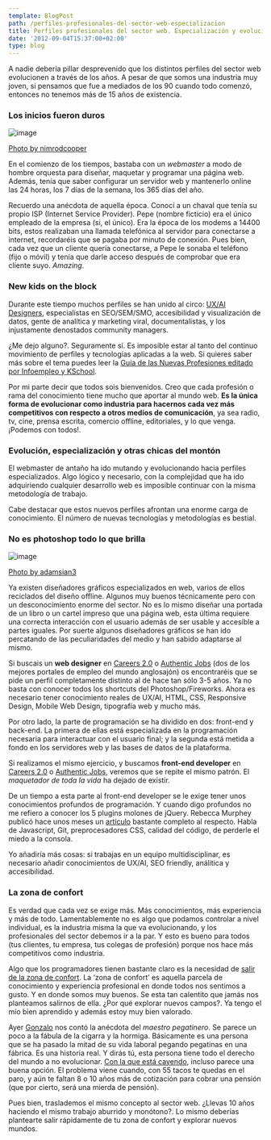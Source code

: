 ```yaml
---
template: BlogPost
path: /perfiles-profesionales-del-sector-web-especializacion
title: Perfiles profesionales del sector web. Especialización y evolución para adaptarse a los nuevos tiempos
date: '2012-09-04T15:37:00+02:00'
type: blog
---
```


A nadie debería pillar desprevenido que los distintos perfiles del sector web evolucionen a través de los años. A pesar de que somos una industria muy joven, si pensamos que fue a mediados de los 90 cuando todo comenzó, entonces no tenemos más de 15 años de existencia.

### Los inicios fueron duros

![image](http://farm4.staticflickr.com/3337/4613600791_6877d0692e.jpg)

[Photo by nimrodcooper](http://www.flickr.com/photos/nimrodcooper/)

En el comienzo de los tiempos, bastaba con un *webmaster* a modo de
hombre orquesta para diseñar, maquetar y programar una página web.
Además, tenía que saber configurar un servidor web y mantenerlo online
las 24 horas, los 7 días de la semana, los 365 días del año.

Recuerdo una anécdota de aquella época. Conocí a un chaval que tenía su
propio ISP (Internet Service Provider). Pepe (nombre ficticio) era el
único empleado de la empresa (si, el único). Era la época de los modems
a 14400 bits, estos realizaban una llamada telefónica al servidor para
conectarse a internet, recordaréis que se pagaba por minuto de conexión.
Pues bien, cada vez que un cliente quería conectarse, a Pepe le sonaba
el teléfono (fijo o móvil) y tenía que darle acceso después de comprobar
que era cliente suyo. *Amazing*.

### New kids on the block

Durante este tiempo muchos perfiles se han unido al circo: [UX/AI
Designers](http://jonparro.com/que-disciplinas-debe-conocer-un-disenador-ux/),
especialistas en SEO/SEM/SMO, accesibilidad y visualización de datos,
gente de analítica y marketing viral, documentalistas, y los
injustamente denostados community managers.

¿Me dejo alguno?. Seguramente sí. Es imposible estar al tanto del
continuo movimiento de perfiles y tecnologías aplicadas a la web. Si
quieres saber más sobre el tema puedes leer la [Guía de las Nuevas
Profesiones editado por Infoempleo y
KSchool](http://blog.infoempleo.com/blog/2012/02/28/ya-te-puedes-descargar-la-guia-de-las-nuevas-profesiones-de-manera-gratuita/).

Por mi parte decir que todos sois bienvenidos. Creo que cada profesión o
rama del conocimiento tiene mucho que aportar al mundo web. **Es la
única forma de evolucionar como industria para hacernos cada vez más
competitivos con respecto a otros medios de comunicación**, ya sea
radio, tv, cine, prensa escrita, comercio offline, editoriales, y lo que
venga. ¡Podemos con todos!.

### Evolución, especialización y otras chicas del montón

El webmaster de antaño ha ido mutando y evolucionando hacia perfiles
especializados. Algo lógico y necesario, con la complejidad que ha ido
adquiriendo cualquier desarrollo web es imposible continuar con la misma
metodología de trabajo.

Cabe destacar que estos nuevos perfiles afrontan una enorme carga de
conocimiento. El número de nuevas tecnologías y metodologías es bestial.

### No es photoshop todo lo que brilla

![image](http://farm4.staticflickr.com/3368/3225281716_729bec162c.jpg)

[Photo by adamsian3](http://www.flickr.com/photos/29291552@N06/)

Ya existen diseñadores gráficos especializados en web, varios de ellos
reciclados del diseño offline. Algunos muy buenos técnicamente pero con
un desconocimiento enorme del sector. No es lo mismo diseñar una portada
de un libro o un cartel impreso que una página web, esta última requiere
una correcta interacción con el usuario además de ser usable y accesible
a partes iguales. Por suerte algunos diseñadores gráficos se han ido
percatando de las peculiaridades del medio y han sabido adaptarse al
mismo.

Si buscais un **web designer** en [Careers
2.0](http://careers.stackoverflow.com/jobs?searchTerm=web+designer) o
[Authentic Jobs](http://www.authenticjobs.com/#search=web%20designer)
(dos de los mejores portales de empleo del mundo anglosajón) os
encontraréis que se pide un perfil completamente distinto al de hace tan
sólo 3-5 años. Ya no basta con conocer todos los shortcuts del
Photoshop/Fireworks. Ahora es necesario tener conocimiento reales de
UX/AI, HTML, CSS, Responsive Design, Mobile Web Design, tipografía web y
mucho más.

Por otro lado, la parte de programación se ha dividido en dos: front-end
y back-end. La primera de ellas está especializada en la programación
necesaria para interactuar con el usuario final; y la segunda está
metida a fondo en los servidores web y las bases de datos de la
plataforma.

Si realizamos el mismo ejercicio, y buscamos **front-end developer** en
[Careers
2.0](http://careers.stackoverflow.com/jobs?searchTerm=front+end) o
[Authentic Jobs](http://www.authenticjobs.com/#search=front%20end),
veremos que se repite el mismo patrón. El *maquetador de toda la vida*
ha dejado de existir.

De un tiempo a esta parte al front-end developer se le exige tener unos
conocimientos profundos de programación. Y cuando digo profundos no me
refiero a conocer los 5 plugins molones de jQuery. Rebecca Murphey
publicó hace unos meses un
[artículo](http://rmurphey.com/blog/2012/04/12/a-baseline-for-front-end-developers/)
bastante completo al respecto. Habla de Javascript, Git, preprocesadores
CSS, calidad del código, de perderle el miedo a la consola.

Yo añadiría más cosas: si trabajas en un equipo multidisciplinar, es
necesario añadir conocimientos de UX/AI, SEO friendly, análitica y
accesibilidad.

### La zona de confort

Es verdad que cada vez se exige más. Más conocimientos, más experiencia
y más de todo. Lamentablemente no es algo que podamos controlar a nivel
individual, es la industria misma la que va evolucionando, y los
profesionales del sector debemos ir a la par. Y esto es bueno para todos
(tus clientes, tu empresa, tus colegas de profesión) porque nos hace más
competitivos como industria.

Algo que los programadores tienen bastante claro es la necesidad de
[salir de la zona de
confort](http://www.linkedin.com/answers/professional-development/professional-organizations/PRO_ORG/1041626-123915058).
La ‘zona de confort’ es aquella parcela de conocimiento y experiencia
profesional en donde todos nos sentimos a gusto. Y en donde somos muy
buenos. Se esta tan calentito que jamás nos planteamos salirnos de ella.
¿Por qué explorar nuevos campos?. Ya tengo el mío bien aprendido y
además estoy muy bien valorado.

Ayer [Gonzalo](https://twitter.com/gonzalo123) nos contó la anécdota del
*maestro pegatinero*. Se parece un poco a la fábula de la cigarra y la
hormiga. Básicamente es una persona que se ha pasado la mitad de su vida
laboral pegando pegatinas en una fábrica. Es una historia real. Y dirás
tú, esta persona tiene todo el derecho del mundo a no evolucionar. [Con
la que está cayendo](https://twitter.com/Primaderiesgo), incluso parece
una buena opción. El problema viene cuando, con 55 tacos te quedas en el
paro, y aún te faltan 8 o 10 años más de cotización para cobrar una
pensión (que por cierto, será una mierda de pensión).

Pues bien, traslademos el mismo concepto al sector web. ¿Llevas 10 años
haciendo el mismo trabajo aburrido y monótono?. Lo mismo deberías
plantearte salir rápidamente de tu zona de confort y explorar nuevos
mundos.
